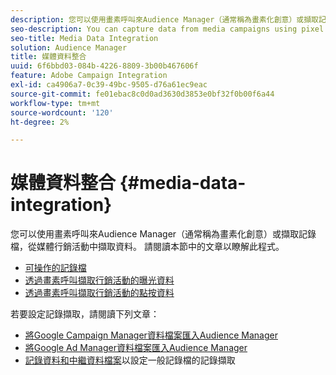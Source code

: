```yaml
---
description: 您可以使用畫素呼叫來Audience Manager（通常稱為畫素化創意）或擷取記錄檔，從媒體行銷活動中擷取資料。
seo-description: You can capture data from media campaigns using pixel calls to Audience Manager (often called pixeling the creative) or by ingesting log files.
seo-title: Media Data Integration
solution: Audience Manager
title: 媒體資料整合
uuid: 6f6bbd03-084b-4226-8809-3b00b467606f
feature: Adobe Campaign Integration
exl-id: ca4906a7-0c39-49bc-9505-d76a61ec9eac
source-git-commit: fe01ebac8c0d0ad3630d3853e0bf32f0b00f6a44
workflow-type: tm+mt
source-wordcount: '120'
ht-degree: 2%

---
```


# 媒體資料整合 {#media-data-integration}

您可以使用畫素呼叫來Audience Manager（通常稱為畫素化創意）或擷取記錄檔，從媒體行銷活動中擷取資料。 請閱讀本節中的文章以瞭解此程式。

<!-- c_camp_data_int.xml -->

* [可操作的記錄檔](/help/using/integration/media-data-integration/actionable-log-files.md)
* [透過畫素呼叫擷取行銷活動的曝光資料](/help/using/integration/media-data-integration/impression-data-pixels.md)
* [透過畫素呼叫擷取行銷活動的點按資料](/help/using/integration/media-data-integration/click-data-pixels.md)

若要設定記錄擷取，請閱讀下列文章：

* [將Google Campaign Manager資料檔案匯入Audience Manager](/help/using/reporting/audience-optimization-reports/aor-advertisers/import-dcm.md)
* [將Google Ad Manager資料檔案匯入Audience Manager](/help/using/reporting/audience-optimization-reports/aor-publishers/import-dfp.md)
* [記錄資料和中繼資料檔案](/help/using/reporting/audience-optimization-reports/metadata-files-intro/metadata-files-intro.md)以設定一般記錄檔的記錄擷取

